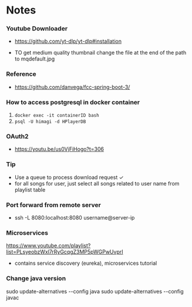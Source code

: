 # Notes

### Youtube Downloader
- https://github.com/yt-dlp/yt-dlp#installation

- TO get medium quality thumbnail change the file at the end of the path to mqdefault.jpg

### Reference
- https://github.com/danvega/fcc-spring-boot-3/

### How to access postgresql in docker container

1. `docker exec -it containerID bash`
2. `psql -U himagi -d HPlayerDB`

### OAuth2
- https://youtu.be/us0VjFiHogo?t=306


### Tip
- Use a queue to process download request &check;
- for all songs for user, just select all songs related to user name from playlist table

### Port forward from remote server

- ssh -L 8080:localhost:8080 username@server-ip

### Microservices
https://www.youtube.com/playlist?list=PLsyeobzWxl7rRyGcqgZ3MP5pWGPwUvprI

- contains service discovery (eureka), microservices tutorial

### Change java version
sudo update-alternatives --config java
sudo update-alternatives --config javac



